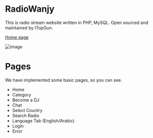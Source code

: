 # RadioWanjy
This is radio stream website written in PHP, MySQL. Open sourced and maintained by ITopGun.

[Home page](http://radiowanjy.com/)

![image](https://user-images.githubusercontent.com/75969744/184570386-f876bc76-7cd3-46cb-8214-fcaa7cd9dad2.png)

# Pages

We have implemented some basic pages, so you can see.

- Home
- Category
- Become a DJ
- Chat
- Select Country
- Search Radio
- Language Tab (English/Arabic)
- Login
- Error
